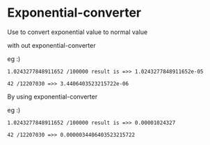 # Exponential-converter

Use to convert exponential value to normal value 


with out exponential-converter


eg :)

    1.0243277848911652 /100000 result is =>> 1.0243277848911652e-05
    
    42 /12207030 =>> 3.4406403523215722e-06
 
By using exponential-converter

eg :)

    1.0243277848911652 /100000 result is =>> 0.00001024327
    
    42 /12207030 =>> 0.0000034406403523215722
    
    
